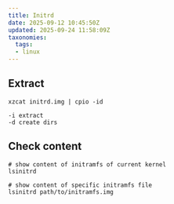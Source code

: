 ```yaml
---
title: Initrd
date: 2025-09-12 10:45:50Z
updated: 2025-09-24 11:58:09Z
taxonomies:
  tags:
  - linux
---
```


## Extract

```
xzcat initrd.img | cpio -id

-i extract
-d create dirs
```

## Check content

```
# show content of initramfs of current kernel
lsinitrd

# show content of specific initramfs file
lsinitrd path/to/initramfs.img
```
